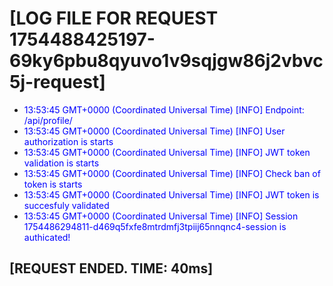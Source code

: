 <style>.info-log{color: blue} .error-log{color: red} .debbug-log{color: green}</style> 
# [LOG FILE FOR REQUEST 1754488425197-69ky6pbu8qyuvo1v9sqjgw86j2vbvc5j-request]
 - <span class='info-log'>13:53:45 GMT+0000 (Coordinated Universal Time)   [INFO] Endpoint: /api/profile/</span>
 - <span class='info-log'>13:53:45 GMT+0000 (Coordinated Universal Time)   [INFO] User authorization is starts</span>
 - <span class='info-log'>13:53:45 GMT+0000 (Coordinated Universal Time)   [INFO] JWT token validation is starts</span>
 - <span class='info-log'>13:53:45 GMT+0000 (Coordinated Universal Time)   [INFO] Check ban of token is starts</span>
 - <span class='info-log'>13:53:45 GMT+0000 (Coordinated Universal Time)   [INFO] JWT token is succesfuly validated</span>
 - <span class='info-log'>13:53:45 GMT+0000 (Coordinated Universal Time)   [INFO] Session 1754486294811-d469q5fxfe8mtrdmfj3tpiij65nnqnc4-session is authicated!</span>
 ## [REQUEST ENDED. TIME: 40ms]